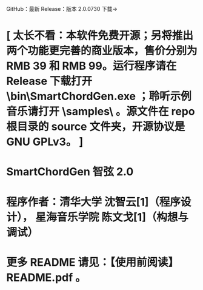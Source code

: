 GitHub：最新 Release：版本 2.0.0730 下载→

# [ 太长不看：本软件免费开源；另将推出两个功能更完善的商业版本，售价分别为 RMB 39 和 RMB 99。运行程序请在 Release 下载打开 \bin\SmartChordGen.exe ；聆听示例音乐请打开 \samples\ 。源文件在 repo 根目录的 source 文件夹，开源协议是 GNU GPLv3。 ]

# SmartChordGen 智弦  2.0
# 程序作者：清华大学  沈智云[1]（程序设计），  星海音乐学院  陈文戈[1]（构想与调试） 
# 更多 README 请见：【使用前阅读】README.pdf 。
